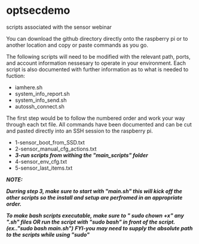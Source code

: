 # optsecdemo
scripts associated with the sensor webinar

You can download the github directory directly onto the raspberry pi or to another location and copy or paste commands as you go.

The following scripts will need to be modified with the relevant path, ports, and account information nessesary to operate in your environment.
Each script is also documented with further information as to what is needed to fuction:
- iamhere.sh
- system_info_report.sh
- system_info_send.sh
- autossh_connect.sh


The first step would be to follow the numbered order and work your way through each txt file. All commands have been documented and can be cut and pasted directly into an SSH session to the raspberry pi. 
- 1-sensor_boot_from_SSD.txt
- 2-sensor_manual_cfg_actions.txt
- ***3-run scripts from withing the "main_scripts" folder***
- 4-sensor_env_cfg.txt
- 5-sensor_last_items.txt

***NOTE:*** 

***Durring step 3, make sure to start with "main.sh" this will kick off the other scripts so the install and setup are perfromed in an appropriate order.***

***To make bash scripts executable, make sure to " sudo chown +x" any ".sh" files OR run the script with "sudo bash" in front of the script.(ex.."sudo bash main.sh")***
***FYI-you may need to supply the absolute path to the scripts while using "sudo"***
